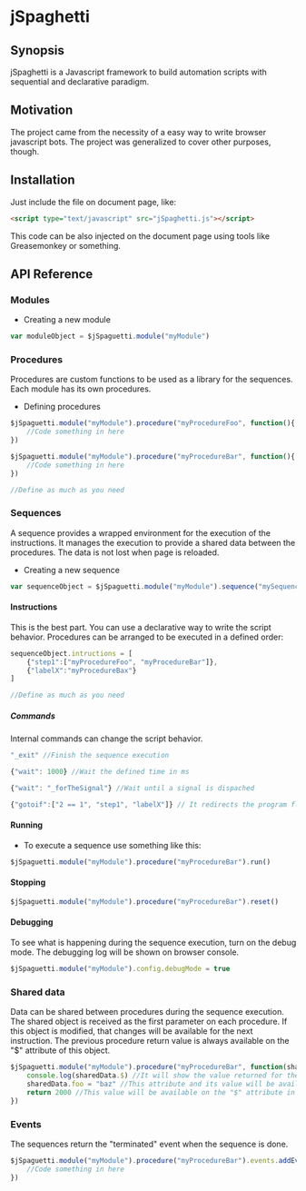 jSpaghetti
==================================================

## Synopsis

jSpaghetti is a Javascript framework to build automation scripts with sequential and declarative paradigm.

## Motivation

The project came from the necessity of a easy way to write browser javascript bots. The project was generalized to cover other purposes, though.

## Installation

Just include the file on document page, like:
```html
<script type="text/javascript" src="jSpaghetti.js"></script>
```
This code can be also injected on the document page using tools like Greasemonkey or something.

## API Reference

### Modules
* Creating a new module
```js
var moduleObject = $jSpaguetti.module("myModule")
```

### Procedures
Procedures are custom functions to be used as a library for the sequences. Each module has its own procedures. 
* Defining procedures
```js
$jSpaguetti.module("myModule").procedure("myProcedureFoo", function(){
	//Code something in here
})

$jSpaguetti.module("myModule").procedure("myProcedureBar", function(){
	//Code something in here
})

//Define as much as you need
```

### Sequences
A sequence provides a wrapped environment for the execution of the instructions. It manages the execution to provide a shared data between the procedures. The data is not lost when page is reloaded.
* Creating a new sequence
```js
var sequenceObject = $jSpaguetti.module("myModule").sequence("mySequenceBaz")
```

#### Instructions
This is the best part. You can use a declarative way to write the script behavior. Procedures can be arranged to be executed in a defined order:
```js
sequenceObject.intructions = [
	{"step1":["myProcedureFoo", "myProcedureBar"]},
	{"labelX":"myProcedureBax"}
]

//Define as much as you need
```

##### Commands
Internal commands can change the script behavior.
```js 
"_exit" //Finish the sequence execution
``` 
```js 
{"wait": 1000} //Wait the defined time in ms
``` 
```js 
{"wait": "_forTheSignal"} //Wait until a signal is dispached
``` 
```js 
{"gotoif":["2 == 1", "step1", "labelX"]} // It redirects the program flow (In this case to the "labelX")
``` 

#### Running
* To execute a sequence use something like this:
```js
$jSpaguetti.module("myModule").procedure("myProcedureBar").run()
```

#### Stopping
```js
$jSpaguetti.module("myModule").procedure("myProcedureBar").reset()
```
#### Debugging
To see what is happening during the sequence execution, turn on the debug mode. The debugging log will be shown on browser console.
```js
$jSpaguetti.module("myModule").config.debugMode = true
```

### Shared data
Data can be shared between procedures during the sequence execution. The shared object is received as the first parameter on each procedure. If this object is modified, that changes will be available for the next instruction. The previous procedure return value is always available on the "$" attribute of this object.

```js
$jSpaguetti.module("myModule").procedure("myProcedureBar", function(sharedData){
	console.log(sharedData.$) //It will show the value returned for the previous procedure
	sharedData.foo = "baz" //This attribute and its value will be available for the next procedures
	return 2000 //This value will be available on the "$" attribute in the next procedure
})
```

### Events
The sequences return the "terminated" event when the sequence is done.
```js
$jSpaguetti.module("myModule").procedure("myProcedureBar").events.addEventListener("terminated", function(){
	//Code something in here
})
```
